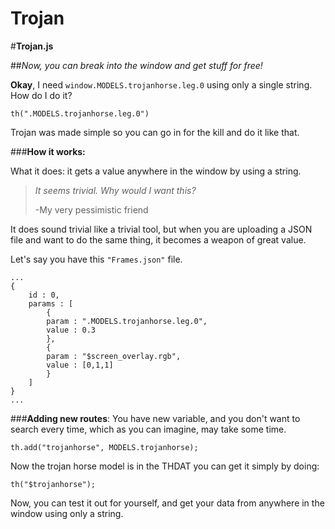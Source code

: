 # Trojan

#__Trojan.js__

##_Now, you can break into the window and get stuff for free!_

**Okay**, I need `window.MODELS.trojanhorse.leg.0` using only a single string. How do I do it?

`th(".MODELS.trojanhorse.leg.0")`

Trojan was made simple so you can go in for the kill and do it like that.

###**How it works:**

What it does: it gets a value anywhere in the window by using a string.

>*It seems trivial. Why would I want this?*
>
>-My very pessimistic friend

It does sound trivial like a trivial tool, but when you are uploading a JSON file and want to do the same thing, it becomes a weapon of great value.

Let's say you have this `"Frames.json"` file.
```
...
{
	id : 0,
	params : [
		{
		param : ".MODELS.trojanhorse.leg.0",
		value : 0.3
		},
		{
		param : "$screen_overlay.rgb",
		value : [0,1,1]
		}
	]
}
...
```
###**Adding new routes**:
You have new variable, and you don't want to search every time, which as you can imagine, may take some time.
```
th.add("trojanhorse", MODELS.trojanhorse);
```
Now the trojan horse model is in the THDAT you can get it simply by doing:

```
th("$trojanhorse");
```

Now, you can test it out for yourself, and get your data from anywhere in the window using only a string.
